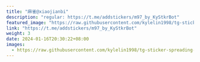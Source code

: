 ```yaml
---
title: "麻雀@xiaojianbi"
description: "regular: https://t.me/addstickers/m97_by_KyStkrBot"
featured_image: "https://raw.githubusercontent.com/kylelin1998/tg-sticker-spreading-worldwide-images/main/img/e44e3534-e26f-45d8-9c81-f2e0f07f73cb.jpg"
link: "https://t.me/addstickers/m97_by_KyStkrBot"
weight: 3
date: 2024-01-16T20:30:22+08:00
images:
  - https://raw.githubusercontent.com/kylelin1998/tg-sticker-spreading-worldwide-images/main/img/e44e3534-e26f-45d8-9c81-f2e0f07f73cb.jpg
---
```

